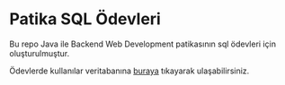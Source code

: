 # Patika SQL Ödevleri
Bu repo Java ile Backend Web Development patikasının sql ödevleri için oluşturulmuştur.

Ödevlerde kullanılar veritabanına [buraya](https://www.postgresqltutorial.com/wp-content/uploads/2019/05/dvdrental.zip) tıkayarak ulaşabilirsiniz.
